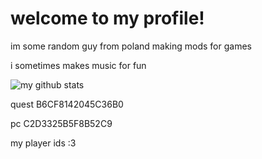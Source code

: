 # welcome to my profile!

im some random guy from poland making mods for games

i sometimes makes music for fun

![my github stats](https://github-readme-stats.vercel.app/api?username=biotest05real&theme=tokyonight&show_icons=true)

quest B6CF8142045C36B0

pc C2D3325B5F8B52C9

my player ids :3
